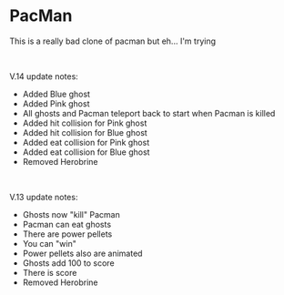 # PacMan

<p>This is a really bad clone of pacman but eh... I'm trying</p>

<br>

V.14
update notes:
- Added Blue ghost
- Added Pink ghost
- All ghosts and Pacman teleport back to start when Pacman is killed
- Added hit collision for Pink ghost
- Added hit collision for Blue ghost
- Added eat collision for Pink ghost
- Added eat collision for Blue ghost
- Removed Herobrine

<br>

V.13
update notes:
- Ghosts now "kill" Pacman
- Pacman can eat ghosts
- There are power pellets
- You can "win"
- Power pellets also are animated
- Ghosts add 100 to score
- There is score
- Removed Herobrine

